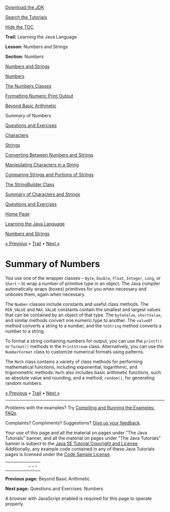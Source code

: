 [Download
the JDK](http://java.sun.com/javase/6/download.jsp)
  
[Search the
Tutorials](../../search.html)
  
[Hide the TOC](javascript:toggleLeft())

**Trail:** Learning the Java Language
  
**Lesson:** Numbers and Strings
  
**Section:** Numbers

[Numbers and Strings](index.html)

[Numbers](numbers.html)

[The Numbers Classes](numberclasses.html)

[Formatting Numeric Print Output](numberformat.html)

[Beyond Basic Arithmetic](beyondmath.html)

Summary of Numbers

[Questions and Exercises](QandE/numbers-questions.html)

[Characters](characters.html)

[Strings](strings.html)

[Converting Between Numbers and Strings](converting.html)

[Manipulating Characters in a String](manipstrings.html)

[Comparing Strings and Portions of Strings](comparestrings.html)

[The StringBuilder Class](buffers.html)

[Summary of Characters and Strings](stringsummary.html)

[Questions and Exercises](QandE/characters-questions.html)

[Home Page](../../index.html)
>
[Learning the Java Language](../index.html)
>
[Numbers and Strings](index.html)

[« Previous](beyondmath.html) • [Trail](../TOC.html) • [Next »](QandE/numbers-questions.html)

# Summary of Numbers

You use one of the wrapper classes –
`Byte`, `Double`, `Float`,
`Integer`, `Long`, or `Short` –
to wrap a number of primitive type in an object. The Java compiler automatically
wraps (boxes) primitives for you when necessary and unboxes them, again when necessary.

The `Number` classes include constants and useful class methods. The `MIN_VALUE` and
`MAX_VALUE` constants contain the smallest and largest values
that can be contained by an object of that type.
The `byteValue`, `shortValue`,
and similar methods convert one numeric type to another.
The `valueOf` method converts a string to a number,
and the `toString` method converts a number to a string.

To format a string containing numbers for output, you can use the
`printf()` or `format()` methods in the
`PrintStream` class. Alternatively, you can use the `NumberFormat`
class to customize numerical formats using patterns.

The `Math` class contains a variety of class methods
for performing mathematical functions, including exponential, logarithmic,
and trigonometric methods. `Math` also includes basic arithmetic functions, such as
absolute value and rounding, and a method, `random()`,
for generating random numbers.

[« Previous](beyondmath.html)
•
[Trail](../TOC.html)
•
[Next »](QandE/numbers-questions.html)

---

Problems with the examples? Try [Compiling and Running
the Examples: FAQs](../../information/run-examples.html).
  
Complaints? Compliments? Suggestions? [Give
us your feedback](http://download.oracle.com/javase/feedback.html).

Your use of this page and all the material on pages under "The Java Tutorials" banner,
and all the material on pages under "The Java Tutorials" banner is subject to the [Java SE Tutorial Copyright
and License](../../information/license.html).
Additionally, any example code contained in any of these Java
Tutorials pages is licensed under the
[Code
Sample License](http://developers.sun.com/license/berkeley_license.html).

|  |  |  |  |  |
| --- | --- | --- | --- | --- |
| |  |  | | --- | --- | | duke image | Oracle logo | | [About Oracle](http://www.oracle.com/us/corporate/index.html) | [Oracle Technology Network](http://www.oracle.com/technology/index.html) | [Terms of Service](https://www.samplecode.oracle.com/servlets/CompulsoryClickThrough?type=TermsOfService) | Copyright © 1995, 2011 Oracle and/or its affiliates. All rights reserved. |

**Previous page:** Beyond Basic Arithmetic
  
**Next page:** Questions and Exercises: Numbers




A browser with JavaScript enabled is required for this page to operate properly.